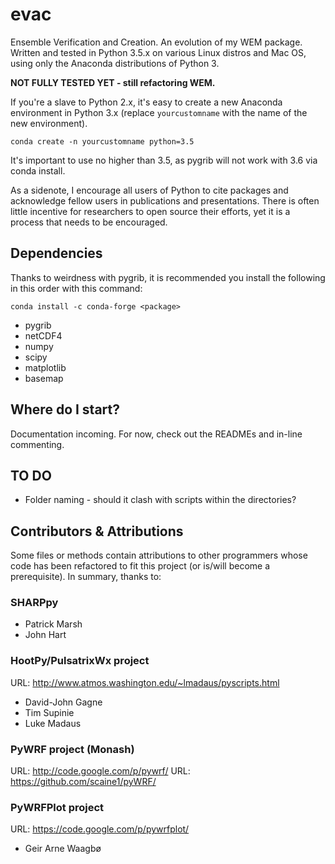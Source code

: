 # **evac**

Ensemble Verification and Creation. An evolution of my WEM package. Written
and tested in Python 3.5.x on various Linux distros and Mac OS, using only
the Anaconda distributions of Python 3.

**NOT FULLY TESTED YET - still refactoring WEM.**

If you're a slave to Python 2.x, it's easy to create a new Anaconda environment in
Python 3.x (replace `yourcustomname` with the name of the new environment). 

`conda create -n yourcustomname python=3.5`

It's important to use no higher than 3.5, as pygrib will not work with 3.6 via conda install.

As a sidenote, I encourage all users of Python to cite packages and acknowledge fellow
users in publications and presentations. There is often little incentive for
researchers to open source their efforts, yet it is a process that needs
to be encouraged.

## Dependencies

Thanks to weirdness with pygrib, it is recommended you install the following in this order with this command:

`conda install -c conda-forge <package>`

* pygrib 
* netCDF4
* numpy
* scipy
* matplotlib
* basemap

## Where do I start?

Documentation incoming. For now, check out the READMEs and in-line
commenting.

## TO DO
* Folder naming - should it clash with scripts within the directories?

## Contributors & Attributions

Some files or methods contain attributions to other programmers whose
code has been refactored to fit this project (or is/will become a
prerequisite). In summary, thanks to:

### SHARPpy

* Patrick Marsh
* John Hart

### HootPy/PulsatrixWx project

URL: http://www.atmos.washington.edu/~lmadaus/pyscripts.html

* David-John Gagne
* Tim Supinie
* Luke Madaus

### PyWRF project (Monash)

URL: http://code.google.com/p/pywrf/
URL: https://github.com/scaine1/pyWRF/

### PyWRFPlot project

URL: https://code.google.com/p/pywrfplot/

* Geir Arne Waagbø

